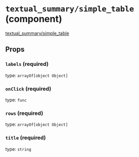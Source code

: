 `textual_summary/simple_table` (component)
==========================================

[textual_summary/simple_table](/src/textual_summary/simple_table.jsx) 



Props
-----

### `labels` (required)

type: `arrayOf[object Object]`


### `onClick` (required)

type: `func`


### `rows` (required)

type: `arrayOf[object Object]`


### `title` (required)

type: `string`

